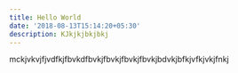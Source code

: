 ```yaml
---
title: Hello World
date: '2018-08-13T15:14:20+05:30'
description: KJkjkjbkjbkj
---
```

mckjvkvjfjvdfkjfbvkdfbvkjfbvkjfbvkjfbvkjbdvkjbfkjvfkjvkjfnkj
